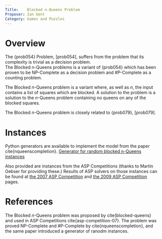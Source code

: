 ```yaml
---
Title:    Blocked n-Queens Problem
Proposer: Ian Gent
Category: Games and Puzzles
---
```


Overview
========

The {prob054} Problem, [prob054], suffers from the problem that its complexity is trivial as a decision problem.  
The Blocked n-Queens problems is a variant of {prob054} which has been proven to
be NP-Complete as a decision problem and #P-Complete as a counting problem.


The Blocked $n$-Queens problem is a variant where, as well as $n$, the input contains a list of squares which are blocked. A solution to the problem is a solution to the $n$-Queens problem containing no queens on any of the blocked 
squares.

The Blocked $n$-Queens problem is closely related to {prob079}, [prob079].


Instances
==========================

Python generators are available to implement the model from the paper cite{nqueenscompletion}. 
<a href="data/blocked-gen.py.html">Generator for random blocked n-Queens instances</a>

Also provided are instances from the ASP Competitions (thanks to Martin Gebser for providing these.)   Results of ASP solvers on those instances can be found at 
<a href="https://asparagus.cs.uni-potsdam.de/contest/">the 2007 ASP Competition</a> and 
<a href="https://dtai.cs.kuleuven.be/events/ASP-competition/index.shtml">the 2009 ASP Competition</a> pages.


References
==========

The Blocked $n$-Queens problem was proposed by cite{blocked-queens} and used in ASP Competitions
cite{asp-competition-07}. The problem was proved NP-Complete and #P-Complete by cite{nqueenscompletion}, and the same paper 
introduced a generator of ranodm instances.



